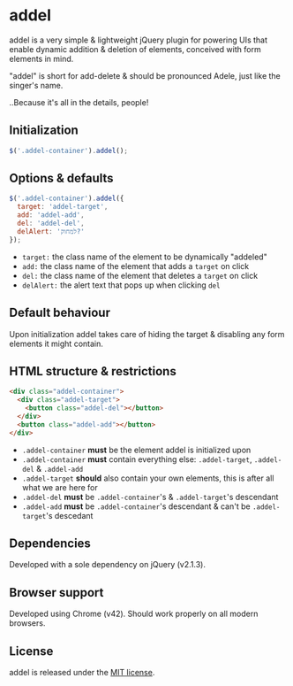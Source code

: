 # addel

addel is a very simple & lightweight jQuery plugin for powering UIs that enable dynamic addition & deletion of elements, conceived with form elements in mind.

"addel" is short for add-delete & should be pronounced Adele, just like the singer's name.

..Because it's all in the details, people!


## Initialization

```javascript
$('.addel-container').addel();
```


## Options & defaults

```javascript
$('.addel-container').addel({
  target: 'addel-target',
  add: 'addel-add',
  del: 'addel-del',
  delAlert: 'למחוק?'
});
```

* `target:` the class name of the element to be dynamically "addeled"
* `add:` the class name of the element that adds a `target` on click
* `del:` the class name of the element that deletes a `target` on click
* `delAlert:` the alert text that pops up when clicking `del`


## Default behaviour

Upon initialization addel takes care of hiding the target & disabling any form elements it might contain.


## HTML structure & restrictions

```html
<div class="addel-container">
  <div class="addel-target">
    <button class="addel-del"></button>
  </div>
  <button class="addel-add"></button>
</div>
```

* `.addel-container` **must** be the element addel is initialized upon
* `.addel-container` **must** contain everything else: `.addel-target`, `.addel-del` & `.addel-add`
* `.addel-target` **should** also contain your own elements, this is after all what we are here for
* `.addel-del` **must** be `.addel-container`'s & `.addel-target`'s descendant 
* `.addel-add` **must** be `.addel-container`'s descendant & can't be `.addel-target`'s descedant


## Dependencies

Developed with a sole dependency on jQuery (v2.1.3).


## Browser support

Developed using Chrome (v42). Should work properly on all modern browsers.


## License

addel is released under the [MIT license](https://github.com/legshooter/addel/blob/master/LICENSE).
